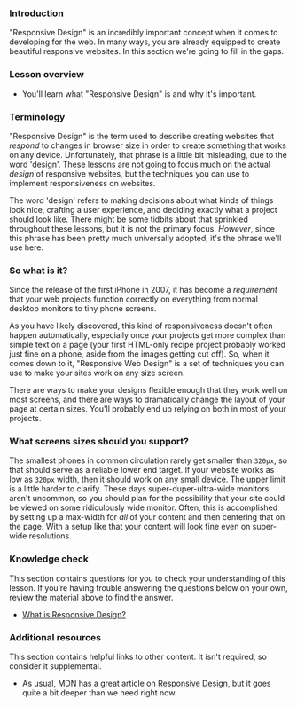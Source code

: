### Introduction
"Responsive Design" is an incredibly important concept when it comes to developing for the web. In many ways, you are already equipped to create beautiful responsive websites. In this section we're going to fill in the gaps.

### Lesson overview

- You'll learn what "Responsive Design" is and why it's important.

### Terminology
"Responsive Design" is the term used to describe creating websites that _respond_ to changes in browser size in order to create something that works on any device. Unfortunately, that phrase is a little bit misleading, due to the word 'design'. These lessons are not going to focus much on the actual _design_ of responsive websites, but the techniques you can use to implement responsiveness on websites.

The word 'design' refers to making decisions about what kinds of things look nice, crafting a user experience, and deciding exactly what a project should look like. There might be some tidbits about that sprinkled throughout these lessons, but it is not the primary focus. _However_, since this phrase has been pretty much universally adopted, it's the phrase we'll use here.

### So what is it?
 Since the release of the first iPhone in 2007, it has become a _requirement_ that your web projects function correctly on everything from normal desktop monitors to tiny phone screens.

As you have likely discovered, this kind of responsiveness doesn't often happen automatically, especially once your projects get more complex than simple text on a page (your first HTML-only recipe project probably worked just fine on a phone, aside from the images getting cut off). So, when it comes down to it, <span id='what-is-responsive-design'>"Responsive Web Design" is a set of techniques you can use to make your sites work on any size screen.</span> 

There are ways to make your designs flexible enough that they work well on most screens, and there are ways to dramatically change the layout of your page at certain sizes. You'll probably end up relying on both in most of your projects.

### What screens sizes should you support?
The smallest phones in common circulation rarely get smaller than `320px`, so that should serve as a reliable lower end target. If your website works as low as `320px` width, then it should work on any small device. The upper limit is a little harder to clarify. These days super-duper-ultra-wide monitors aren't uncommon, so you should plan for the possibility that your site could be viewed on some ridiculously wide monitor. Often, this is accomplished by setting up a max-width for _all_ of your content and then centering that on the page. With a setup like that your content will look fine even on super-wide resolutions.

### Knowledge check
This section contains questions for you to check your understanding of this lesson. If you’re having trouble answering the questions below on your own, review the material above to find the answer.

* [What is Responsive Design?](#what-is-responsive-design)

### Additional resources
This section contains helpful links to other content. It isn't required, so consider it supplemental.

* As usual, MDN has a great article on [Responsive Design](https://developer.mozilla.org/en-US/docs/Learn/CSS/CSS_layout/Responsive_Design), but it goes quite a bit deeper than we need right now.
